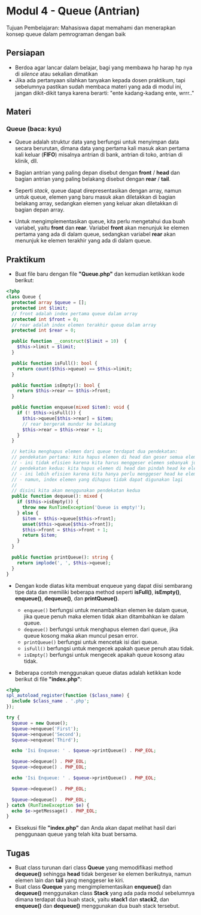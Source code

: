# Modul 4 - Queue (Antrian)

Tujuan Pembelajaran: Mahasiswa dapat memahami dan menerapkan konsep queue dalam pemrograman dengan baik

## Persiapan

- Berdoa agar lancar dalam belajar, bagi yang membawa hp harap hp nya di _silence_ atau sekalian dimatikan
- Jika ada pertanyaan silahkan tanyakan kepada dosen praktikum, tapi sebelumnya pastikan sudah membaca materi yang ada di modul ini, jangan dikit-dikit tanya karena berarti: "ente kadang-kadang ente, wrrr.."

## Materi

### Queue (baca: kyu)

- Queue adalah struktur data yang berfungsi untuk menyimpan data secara berurutan, dimana data yang pertama kali masuk akan pertama kali keluar (__FIFO__) misalnya antrian di bank, antrian di toko, antrian di klinik, dll.

- Bagian antrian yang paling depan disebut dengan __front__ / __head__ dan bagian antrian yang paling belakang disebut dengan __rear__ / __tail__.

- Seperti _stack_, queue dapat direpresentasikan dengan array, namun untuk queue, elemen yang baru masuk akan diletakkan di bagian belakang array, sedangkan elemen yang keluar akan diletakkan di bagian depan array.

- Untuk mengimplementasikan queue, kita perlu mengetahui dua buah variabel, yaitu __front__ dan __rear__. Variabel __front__ akan menunjuk ke elemen pertama yang ada di dalam queue, sedangkan variabel __rear__ akan menunjuk ke elemen terakhir yang ada di dalam queue.

## Praktikum

- Buat file baru dengan file __"Queue.php"__ dan kemudian ketikkan kode berikut:

```php
<?php
class Queue {
  protected array $queue = [];
  protected int $limit;
  // front adalah index pertama queue dalam array
  protected int $front = 0;
  // rear adalah index elemen terakhir queue dalam array
  protected int $rear = 0;

  public function __construct($limit = 10)  {
    $this->limit = $limit;
  }

  public function isFull(): bool {
    return count($this->queue) == $this->limit;
  }

  public function isEmpty(): bool {
    return $this->rear == $this->front;
  }

  public function enqueue(mixed $item): void {
    if (! $this->isFull()) {
      $this->queue[$this->rear] = $item;
      // rear bergerak mundur ke belakang
      $this->rear = $this->rear + 1;
    }
  }

  // ketika menghapus elemen dari queue terdapat dua pendekatan:
  // pendekatan pertama: kita hapus elemen di head dan geser semua elemen ke kiri satu persatu
  // - ini tidak efisien karena kita harus menggeser elemen sebanyak jumlah elemen yang ada
  // pendekatan kedua: kita hapus elemen di head dan pindah head ke elemen berikutnya
  // - ini lebih efisien karena kita hanya perlu menggeser head ke elemen berikutnya
  // - namun, index elemen yang dihapus tidak dapat digunakan lagi
  //
  // disini kita akan menggunakan pendekatan kedua
  public function dequeue(): mixed {
    if ($this->isEmpty()) {
      throw new RunTimeException('Queue is empty!');
    } else {
      $item = $this->queue[$this->front];
      unset($this->queue[$this->front]);
      $this->front = $this->front + 1;
      return $item;
    }
  }

  public function printQueue(): string {
    return implode(', ', $this->queue);
  }
}
```

- Dengan kode diatas kita membuat enqueue yang dapat diisi sembarang tipe data dan memiliki beberapa method seperti __isFull()__, __isEmpty()__, __enqueue()__, __dequeue()__, dan __printQueue()__.

  - ```enqueue()``` berfungsi untuk menambahkan elemen ke dalam queue, jika queue penuh maka elemen tidak akan ditambahkan ke dalam queue.
  - ```dequeue()``` berfungsi untuk menghapus elemen dari queue, jika queue kosong maka akan muncul pesan error.
  - ```printQueue()``` berfungsi untuk mencetak isi dari queue.
  - ```isFull()``` berfungsi untuk mengecek apakah queue penuh atau tidak.
  - ```isEmpty()``` berfungsi untuk mengecek apakah queue kosong atau tidak.

- Beberapa contoh menggunakan queue diatas adalah ketikkan kode berikut di file __"index.php"__:

```php
<?php
spl_autoload_register(function ($class_name) {
  include $class_name . '.php';
});

try {
  $queue = new Queue();
  $queue->enqueue('First');
  $queue->enqueue('Second');
  $queue->enqueue('Third');

  echo 'Isi Enqueue: ' . $queue->printQueue() . PHP_EOL;

  $queue->dequeue() . PHP_EOL;
  $queue->dequeue() . PHP_EOL;

  echo 'Isi Enqueue: ' . $queue->printQueue() . PHP_EOL;

  $queue->dequeue() . PHP_EOL;

  $queue->dequeue() . PHP_EOL;
} catch (RunTimeException $e) {
  echo $e->getMessage() . PHP_EOL;
}
```

- Eksekusi file __"index.php"__ dan Anda akan dapat melihat hasil dari penggunaan queue yang telah kita buat bersama.

## Tugas

- Buat class turunan dari class __Queue__ yang memodifikasi method __dequeue()__ sehingga __head__ tidak bergeser ke elemen berikutnya, namun elemen lain dan __tail__ yang menggeser ke kiri.
- Buat class __Queque__ yang mengimplementasikan __enqueue()__ dan __dequeue()__ menggunakan class __Stack__ yang ada pada modul sebelumnya dimana terdapat dua buah stack, yaitu __stack1__ dan __stack2__, dan __enqueue()__ dan __dequeue()__ menggunakan dua buah stack tersebut.
